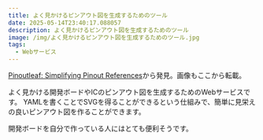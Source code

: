 ```yaml
---
title: よく見かけるピンアウト図を生成するためのツール
date: 2025-05-14T23:40:17.088057
description: よく見かけるピンアウト図を生成するためのツール
image: /img/よく見かけるピンアウト図を生成するためのツール.jpg
tags:
  - Webサービス
---
```

[Pinoutleaf: Simplifying Pinout References](https://hackaday.com/2025/05/02/pinoutleaf-simplifying-pinout-references/)から発見。画像もここから転載。

よく見かける開発ボードやICのピンアウト図を生成するためのWebサービスです。
YAMLを書くことでSVGを得ることができるという仕組みで、簡単に見栄えの良いピンアウト図を作ることができます。

開発ボードを自分で作っている人にはとても便利そうです。




